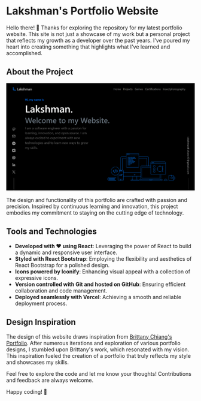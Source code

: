 # Lakshman's Portfolio Website

Hello there! 👋 Thanks for exploring the repository for my latest portfolio website. This site is not just a showcase of my work but a personal project that reflects my growth as a developer over the past years. I've poured my heart into creating something that highlights what I've learned and accomplished.

## About the Project

![Screenshot of the Beginning Page](./public/snapshot.png)

The design and functionality of this portfolio are crafted with passion and precision. Inspired by continuous learning and innovation, this project embodies my commitment to staying on the cutting edge of technology.

## Tools and Technologies

- **Developed with ❤️ using React**: Leveraging the power of React to build a dynamic and responsive user interface.
- **Styled with React Bootstrap**: Employing the flexibility and aesthetics of React Bootstrap for a polished design.
- **Icons powered by Iconify**: Enhancing visual appeal with a collection of expressive icons.
- **Version controlled with Git and hosted on GitHub**: Ensuring efficient collaboration and code management.
- **Deployed seamlessly with Vercel**: Achieving a smooth and reliable deployment process.

## Design Inspiration

The design of this website draws inspiration from [Brittany Chiang's Portfolio](https://v4.brittanychiang.com/). After numerous iterations and exploration of various portfolio designs, I stumbled upon Brittany's work, which resonated with my vision. This inspiration fueled the creation of a portfolio that truly reflects my style and showcases my skills.

Feel free to explore the code and let me know your thoughts! Contributions and feedback are always welcome.

Happy coding! 🚀

